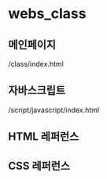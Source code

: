 # webs_class

## 메인페이지
 /class/index.html

## 자바스크립트
 /script/javascript/index.html
## HTML 레퍼런스

## CSS 레퍼런스

